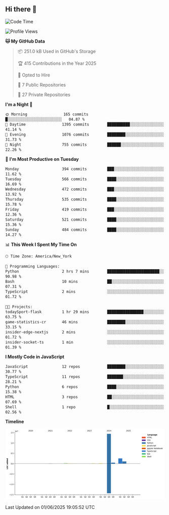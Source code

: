 ## Hi there 👋

<!--START_SECTION:waka-->
![Code Time](http://img.shields.io/badge/Code%20Time-332%20hrs%2023%20mins-blue)

![Profile Views](http://img.shields.io/badge/Profile%20Views-2-blue)

**🐱 My GitHub Data** 

> 📦 251.0 kB Used in GitHub's Storage 
 > 
> 🏆 415 Contributions in the Year 2025
 > 
> 💼 Opted to Hire
 > 
> 📜 7 Public Repositories 
 > 
> 🔑 27 Private Repositories 
 > 
**I'm a Night 🦉** 

```text
🌞 Morning                165 commits         █░░░░░░░░░░░░░░░░░░░░░░░░   04.87 % 
🌆 Daytime                1395 commits        ██████████░░░░░░░░░░░░░░░   41.14 % 
🌃 Evening                1076 commits        ████████░░░░░░░░░░░░░░░░░   31.73 % 
🌙 Night                  755 commits         ██████░░░░░░░░░░░░░░░░░░░   22.26 % 
```
📅 **I'm Most Productive on Tuesday** 

```text
Monday                   394 commits         ███░░░░░░░░░░░░░░░░░░░░░░   11.62 % 
Tuesday                  566 commits         ████░░░░░░░░░░░░░░░░░░░░░   16.69 % 
Wednesday                472 commits         ███░░░░░░░░░░░░░░░░░░░░░░   13.92 % 
Thursday                 535 commits         ████░░░░░░░░░░░░░░░░░░░░░   15.78 % 
Friday                   419 commits         ███░░░░░░░░░░░░░░░░░░░░░░   12.36 % 
Saturday                 521 commits         ████░░░░░░░░░░░░░░░░░░░░░   15.36 % 
Sunday                   484 commits         ████░░░░░░░░░░░░░░░░░░░░░   14.27 % 
```


📊 **This Week I Spent My Time On** 

```text
🕑︎ Time Zone: America/New_York

💬 Programming Languages: 
Python                   2 hrs 7 mins        ███████████████████████░░   90.98 % 
Bash                     10 mins             ██░░░░░░░░░░░░░░░░░░░░░░░   07.31 % 
TypeScript               2 mins              ░░░░░░░░░░░░░░░░░░░░░░░░░   01.72 % 

🐱‍💻 Projects: 
todaySport-flask         1 hr 29 mins        ████████████████░░░░░░░░░   63.75 % 
game-statistics-cr       46 mins             ████████░░░░░░░░░░░░░░░░░   33.15 % 
insider-edge-nextjs      2 mins              ░░░░░░░░░░░░░░░░░░░░░░░░░   01.72 % 
insider-socket-ts        1 min               ░░░░░░░░░░░░░░░░░░░░░░░░░   01.39 % 
```

**I Mostly Code in JavaScript** 

```text
JavaScript               12 repos            ████████░░░░░░░░░░░░░░░░░   30.77 % 
TypeScript               11 repos            ███████░░░░░░░░░░░░░░░░░░   28.21 % 
Python                   6 repos             ████░░░░░░░░░░░░░░░░░░░░░   15.38 % 
HTML                     3 repos             ██░░░░░░░░░░░░░░░░░░░░░░░   07.69 % 
Shell                    1 repo              █░░░░░░░░░░░░░░░░░░░░░░░░   02.56 % 
```



**Timeline**

![Lines of Code chart](https://raw.githubusercontent.com/dikshithvishnu/dikshithvishnu/main/assets/bar_graph.png)


 Last Updated on 01/06/2025 19:05:52 UTC
<!--END_SECTION:waka-->

